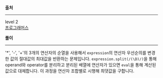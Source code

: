 **출처**<hr>
level 2   
[프로그래머스](https://programmers.co.kr/learn/courses/30/lessons/67257)
<br>

**풀이**<hr>
'*', '-', '+'의 3개의 연산자의 순열을 사용해서 `expression`의 연산자 우선순의를 변경한 값의 절대값의 최대값을 반환하는 문제입니다. `expression.split(/(\D)/)`을 통해 operand와 operator를 분리하고 분리된 배열에 연산자가 있으면 `eval`을 통해 계산된 값으로 대체합니다. 이 과정을 연산자 조합별로 시행해 최댓값을 구합니다.